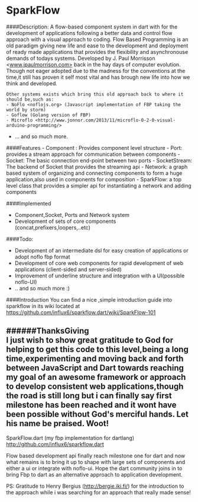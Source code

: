 # SparkFlow

####Description: 
	A flow-based component system in dart with for the development of applications following a
	better data and control flow approach with a visual approach to coding. Flow Based Programming is an old paradigm 
	giving new life and ease to the development and deployment of ready made applications that provides the flexibility
	and asynchronouse demands of todays systems. Developed by J. Paul Morrisson <www.jpaulmorrison.com>
	back in the hay days of computer evolution. Though not eager adopted due to the madness for the conventions 
	at the time,it still has proven it self most vital and has brough new life into how we think and developed.
	
	Other systems exists which bring this old approach back to where it should be,such as:
	- NoFlo <noflojs.org> (Javascript implementation of FBP taking the world by storm)
	- Goflow (Golang version of FBP)
	- Microflo <http://www.jonnor.com/2013/11/microflo-0-2-0-visual-arduino-programming/>
  - ... and so much more.
  
####Features
	- Component : Provides component level structure
	- Port: provides a stream approach for communication between components
	- Socket: The basic connection end-point between two ports
	- SocketStream: The backend of Socket that provides the streaming api
	- Network: a graph based system of organizing and connecting components to form a huge application,also used in components for composition
	- SparkFlow: a top level class that provides a simpler api for instantiating a network and adding components 

####Implemented
  - Component,Socket, Ports and Network system
  - Development of sets of core components (concat,prefixers,loopers,..etc)
  
####Todo:
  - Development of an intermediate dsl for easy creation of applications or adopt noflo fbp format
  - Development of core web components for rapid development of web applications (client-sided and server-sided)
  - Improvement of underline structure and integration with a UI(possible noflo-UI)
  - .. and so much more :)
  

####Introduction
  You can find a nice ,simple introduction guide into sparkflow in its
wiki located at https://github.com/influx6/sparkflow.dart/wiki/SparkFlow-101  

######ThanksGiving    
I just wish to show great gratitude to God for helping to get this code to this level,being a long time,experimenting and moving back and forth between JavaScript and Dart towards reaching my goal of an awesome framework or approach to develop consistent web applications,though the road is still long but i can finally say first milestone has been reached and it wont have been possible without God's merciful hands. Let his name be praised.
Woot!
---------------------------------------------------------------------------------------------------
SparkFlow.dart (my fbp implementation for dartlang)
http://github.com/influx6/sparkflow.dart

Flow based development api finally reach milestone one for dart and now what remains is to bring it up to shape with large sets of components and either a ui or integrate with noflo-ui. Hope the dart community joins in to bring Fbp to dart as an alternative approach to application development.

PS: Gratitude to Henry Bergius (http://bergie.iki.fi/) for the introduction to the approach while i was searching for an approach that really made sense! 
